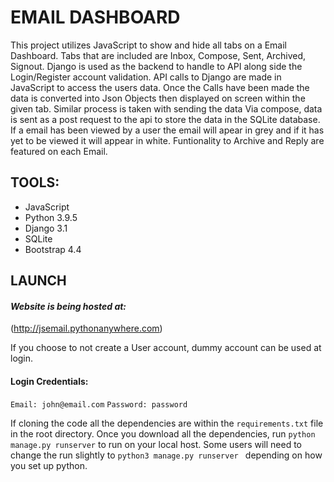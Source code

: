 # EMAIL DASHBOARD

This project utilizes JavaScript to show and hide all tabs on a Email Dashboard. 
Tabs that are included are Inbox, Compose, Sent, Archived, Signout.
Django is used as the backend to handle to API along side the Login/Register account validation.
API calls to Django are made in JavaScript to access the users data. 
Once the Calls have been made the data is converted into Json Objects then displayed on screen within the given tab.
Similar process is taken with sending the data Via compose, data is sent as a post request to the api to store the data in the SQLite database.
If a email has been viewed by a user the email will apear in grey and if it has yet to be viewed it will appear in white.
Funtionality to Archive and Reply are featured on each Email.

## TOOLS: 
- JavaScript
- Python 3.9.5
- Django 3.1 
- SQLite 
- Bootstrap 4.4


## LAUNCH

#### *Website is being hosted at:* 
(http://jsemail.pythonanywhere.com)

If you choose to not create a User account, dummy account can be used at login.
#### Login Credentials:
```Email: john@email.com```
```Password: password```

If cloning the code all the dependencies are within the ```requirements.txt``` file in the root directory. 
Once you download all the dependencies, run ``` python manage.py runserver ``` to run on your local host.
Some users will need to change the run slightly to ```python3 manage.py runserver ``` depending on how you set up python.
